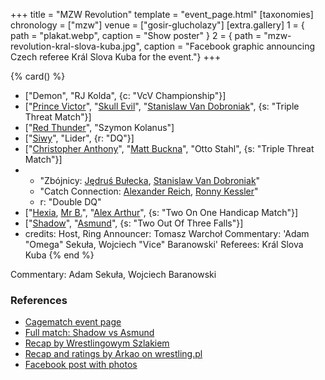 +++
title = "MZW Revolution"
template = "event_page.html"
[taxonomies]
chronology = ["mzw"]
venue = ["gosir-glucholazy"]
[extra.gallery]
1 = { path = "plakat.webp", caption = "Show poster" }
2 = { path = "mzw-revolution-kral-slova-kuba.jpg", caption = "Facebook graphic announcing Czech referee Král Slova Kuba for the event."}
+++

{% card() %}
- ["Demon", "RJ Kolda", {c: "VcV Championship"}]
- ["[Prince Victor](@/w/vic-golden.md)", "[Skull Evil](@/w/skull-evil.md)", "[Stanislaw
    Van Dobroniak](@/w/stanislaw-van-dobroniak.md)", {s: "Triple Threat Match"}]
- ["[Red Thunder](@/w/red-thunder.md)", "Szymon Kolanus"]
- ["[Siwy](@/w/szymon-siwiec.md)", "Lider", {r: "DQ"}]
- ["[Christopher Anthony](@/w/christopher-anthony.md)", "[Matt Buckna](@/w/matt-buckna.md)",
  "Otto Stahl", {s: "Triple Threat Match"}]
- - "Zbójnicy: [Jędruś Bułecka](@/w/jedrus-bulecka.md), [Stanislaw Van Dobroniak](@/w/stanislaw-van-dobroniak.md)"
  - "Catch Connection: [Alexander Reich](@/w/alex-ace.md), [Ronny Kessler](@/w/ronny-kessler.md)"
  - r: "Double DQ"
- ["[Hexia](@/w/hexia.md), [Mr B.](@/w/mr-b.md)", "[Alex Arthur](@/w/alex-arthur.md)",
  {s: "Two On One Handicap Match"}]
- ["[Shadow](@/w/shadow.md)", "[Asmund](@/w/asmund.md)", {s: "Two Out Of Three Falls"}]
- credits:
    Host, Ring Announcer: Tomasz Warchoł
    Commentary: 'Adam "Omega" Sekuła, Wojciech "Vice" Baranowski'
    Referees: Král Slova Kuba
{% end %}

Commentary: Adam Sekuła, Wojciech Baranowski

### References

* [Cagematch event page](https://www.cagematch.net/?id=1&nr=164685)
* [Full match: Shadow vs Asmund](https://youtu.be/lzLRJC9qII0)
* [Recap by Wrestlingowym Szlakiem](https://www.youtube.com/live/PCDYlxWbNQA)
* [Recap and ratings by Arkao on wrestling.pl](https://www.wrestling.pl/news-recenzja-vod-mzw-revolution.html)
* [Facebook post with photos](https://www.facebook.com/photo?fbid=914011792076381&set=a.911106232366937)
